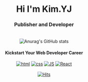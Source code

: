 <div align=center>

# Hi I'm Kim.YJ 
 
### Publisher and Developer<br><br>
 
![Anurag's GitHub stats](https://github-readme-stats.vercel.app/api?username=KYJ0206&show_icons=true&theme=gruvbox)
 
#### Kickstart Your Web Developer Career <br>

[![html](https://img.shields.io/badge/Html-E34F26??style=flat&logo=Html5&logoColor=white)](https://github.com/KYJ0206/JavaScript_practice)
[![css](https://img.shields.io/badge/CSS-1572B6?style=flat-square&logo=CSS3&logoColor=white)](https://github.com/KYJ0206/Publishing) 
[![JS](https://img.shields.io/badge/JavaScript-F7DF1E?style=flat-square&logo=JavaScript&logoColor=black)](https://github.com/KYJ0206/React_Project) 
[![React](https://img.shields.io/badge/React%20-61DAFB?style=flat-square&logo=React&logoColor=black)](https://github.com/KYJ0206/React_Project)<br><br>
[![Hits](https://hits.seeyoufarm.com/api/count/incr/badge.svg?url=https%3A%2F%2Fgithub.com%2FKYJ0206&count_bg=%238EB8C6&title_bg=%235D7E89&icon=github.svg&icon_color=%23FFFFFF&title=hits&edge_flat=false)](https://hits.seeyoufarm.com) 
<!-- 
[![styled Badge](https://img.shields.io/badge/StyledComponents-DB7093?style=flat-square&logo=styled-components&logoColor=white)]()<br>
[![Java](https://img.shields.io/badge/Java-007396?style=flat-square&logo=Java&logoColor=white)]()
[![Spring](https://img.shields.io/badge/Spring-6DB33F?style=flat-square&logo=Spring&logoColor=white)]()
[![Oracle DB](https://img.shields.io/badge/Oracle-F80000?style=flat-square&logo=oracle&logoColor=white)]() 
-->
</div>

